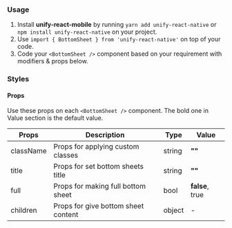 ### Usage

1. Install **unify-react-mobile** by running `yarn add unify-react-native` or `npm install unify-react-native` on your project.
2. Use `import { BottomSheet } from 'unify-react-native'` on top of your code.
3. Code your `<BottomSheet />` component based on your requirement with modifiers & props below.



### Styles

#### Props

Use these props on each `<BottomSheet />` component. The bold one in Value section is the default value.

| Props            | Description                         | Type            | Value
|---------------------|----------------------------------|-----------------|---------------------|
| className   | Props for applying custom classes   | string            | **""**
| title   | Props for set bottom sheets title   | string            | **""**
| full   | Props for making full bottom sheet   | bool            | **false**, true
| children   | Props for give bottom sheet content   | object            | -